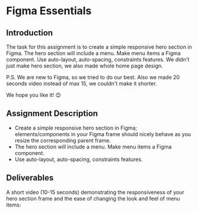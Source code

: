 # Figma Essentials

## Introduction
The task for this assignment is to create a simple responsive hero section in Figma. The hero section will include a menu. Make menu items a Figma component. Use auto-layout, auto-spacing, constraints features. We didn't just make hero section, we also made whole home page design.

P.S. We are new to Figma, so we tried to do our best. Also we made 20 seconds video instead of max 15, we couldn't make it shorter.

We hope you like it! 😊

## Assignment Description
* Create a simple responsive hero section in Figma; elements/components in your Figma frame should nicely behave as you resize the corresponding parent frame.
* The hero section will include a menu. Make menu items a Figma component.
* Use auto-layout, auto-spacing, constraints features.

## Deliverables
A short video (10-15 seconds) demonstrating the responsiveness of your hero section frame and the ease of changing the look and feel of menu items:
